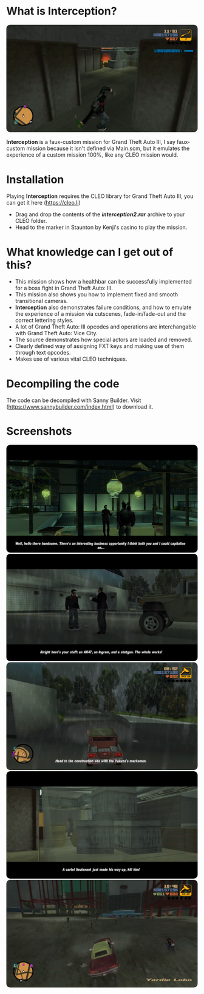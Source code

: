 # What is Interception?
<img src="screen/int1.jpg" style="border-radius: 10px;"/>

**Interception** is a faux-custom mission for Grand Theft Auto III, I say faux-custom mission because it isn't defined via Main.scm, but it emulates the experience of a custom mission 100%, like any CLEO mission would. 

# Installation
Playing **Interception** requires the CLEO library for Grand Theft Auto III, you can get it here (https://cleo.li)
- Drag and drop the contents of the ***interception2.rar*** archive to your CLEO folder.
- Head to the marker in Staunton by Kenji's casino to play the mission.

# What knowledge can I get out of this?
- This mission shows how a healthbar can be successfully implemented for a boss fight in Grand Theft Auto: III.
- This mission also shows you how to implement fixed and smooth transitional cameras.
- **Interception** also demonstrates failure conditions, and how to emulate the experience of a mission via cutscenes, fade-in/fade-out and the correct lettering styles. 
- A lot of Grand Theft Auto: III opcodes and operations are interchangable with Grand Theft Auto: Vice City.
- The source demonstrates how special actors are loaded and removed.
- Clearly defined way of assigning FXT keys and making use of them through text opcodes.
- Makes use of various vital CLEO techniques.

# Decompiling the code
The code can be decompiled with Sanny Builder. Visit (https://www.sannybuilder.com/index.html) to download it.

# Screenshots
<img src="screen/int2.png" style="border-radius: 10px;"/>
<img src="screen/download.png" style="border-radius: 10px;"/>
<img src="screen/download (1).png" style="border-radius: 10px;"/>
<img src="screen/download (2).png" style="border-radius: 10px;"/>
<img src="screen/download (3).png" style="border-radius: 10px;"/>
